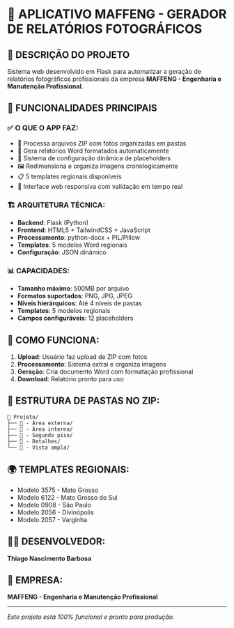 
# 🚀 APLICATIVO MAFFENG - GERADOR DE RELATÓRIOS FOTOGRÁFICOS

## 📖 DESCRIÇÃO DO PROJETO

Sistema web desenvolvido em Flask para automatizar a geração de relatórios fotográficos profissionais da empresa **MAFFENG - Engenharia e Manutenção Profissional**.

## 🎯 FUNCIONALIDADES PRINCIPAIS

### ✅ **O QUE O APP FAZ:**
- 📁 Processa arquivos ZIP com fotos organizadas em pastas
- 📄 Gera relatórios Word formatados automaticamente  
- 🔧 Sistema de configuração dinâmica de placeholders
- 🖼️ Redimensiona e organiza imagens cronologicamente
- 📋 5 templates regionais disponíveis
- 💾 Interface web responsiva com validação em tempo real

### 🏗️ **ARQUITETURA TÉCNICA:**
- **Backend**: Flask (Python)
- **Frontend**: HTML5 + TailwindCSS + JavaScript
- **Processamento**: python-docx + PIL/Pillow
- **Templates**: 5 modelos Word regionais
- **Configuração**: JSON dinâmico

### 📊 **CAPACIDADES:**
- **Tamanho máximo**: 500MB por arquivo
- **Formatos suportados**: PNG, JPG, JPEG
- **Níveis hierárquicos**: Até 4 níveis de pastas
- **Templates**: 5 modelos regionais
- **Campos configuráveis**: 12 placeholders

## 🔧 **COMO FUNCIONA:**

1. **Upload**: Usuário faz upload de ZIP com fotos
2. **Processamento**: Sistema extrai e organiza imagens
3. **Geração**: Cria documento Word com formatação profissional
4. **Download**: Relatório pronto para uso

## 📁 **ESTRUTURA DE PASTAS NO ZIP:**

```
📁 Projeto/
├── 📁 - Área externa/
├── 📁 - Área interna/
├── 📁 - Segundo piso/
├── 📁 - Detalhes/
└── 📁 - Vista ampla/
```

## 🌍 **TEMPLATES REGIONAIS:**
- Modelo 3575 - Mato Grosso
- Modelo 6122 - Mato Grosso do Sul  
- Modelo 0908 - São Paulo
- Modelo 2056 - Divinópolis
- Modelo 2057 - Varginha

## 👨‍💻 **DESENVOLVEDOR:**
**Thiago Nascimento Barbosa**

## 🏢 **EMPRESA:**
**MAFFENG - Engenharia e Manutenção Profissional**

---

*Este projeto está 100% funcional e pronto para produção.*
